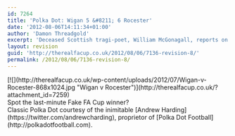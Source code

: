 ```yaml
---
id: 7264
title: 'Polka Dot: Wigan 5 &#8211; 6 Rocester'
date: '2012-08-06T14:11:34+01:00'
author: 'Damon Threadgold'
excerpt: 'Deceased Scottish tragi-poet, William McGonagall, reports on the the fearful fever afflicting the Athletics of Wigan, where Beecham first sold his wares.'
layout: revision
guid: 'http://therealfacup.co.uk/2012/08/06/7136-revision-8/'
permalink: /2012/08/06/7136-revision-8/
---
```


<div>[![](http://therealfacup.co.uk/wp-content/uploads/2012/07/Wigan-v-Rocester-868x1024.jpg "Wigan v Rocester")](http://therealfacup.co.uk/?attachment_id=7259)</div><div></div><div>Spot the last-minute Fake FA Cup winner?</div><div></div><div>Classic Polka Dot courtesy of the inimitable [Andrew Harding](https://twitter.com/andrewcharding), proprietor of [Polka Dot Football](http://polkadotfootball.com).</div><div></div>